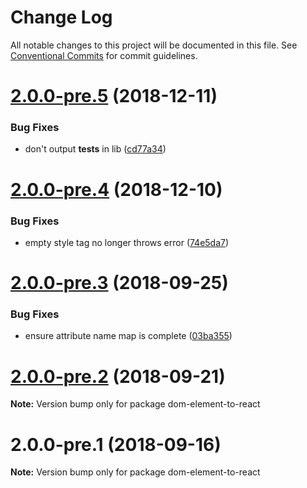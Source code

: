 # Change Log

All notable changes to this project will be documented in this file.
See [Conventional Commits](https://conventionalcommits.org) for commit guidelines.

<a name="2.0.0-pre.5"></a>
# [2.0.0-pre.5](https://github.com/simon360/react-from-markup/compare/v2.0.0-pre.4...v2.0.0-pre.5) (2018-12-11)


### Bug Fixes

* don't output __tests__ in lib ([cd77a34](https://github.com/simon360/react-from-markup/commit/cd77a34))





<a name="2.0.0-pre.4"></a>
# [2.0.0-pre.4](https://github.com/simon360/react-from-markup/compare/v2.0.0-pre.3...v2.0.0-pre.4) (2018-12-10)


### Bug Fixes

* empty style tag no longer throws error ([74e5da7](https://github.com/simon360/react-from-markup/commit/74e5da7))





<a name="2.0.0-pre.3"></a>
# [2.0.0-pre.3](https://github.com/simon360/react-from-markup/compare/v2.0.0-pre.2...v2.0.0-pre.3) (2018-09-25)


### Bug Fixes

* ensure attribute name map is complete ([03ba355](https://github.com/simon360/react-from-markup/commit/03ba355))





<a name="2.0.0-pre.2"></a>
# [2.0.0-pre.2](https://github.com/simon360/react-from-markup/compare/v2.0.0-pre.1...v2.0.0-pre.2) (2018-09-21)

**Note:** Version bump only for package dom-element-to-react





<a name="2.0.0-pre.1"></a>
# 2.0.0-pre.1 (2018-09-16)

**Note:** Version bump only for package dom-element-to-react
